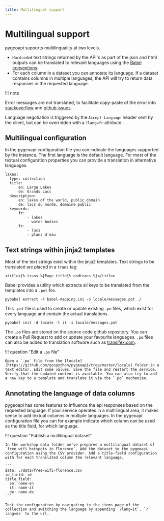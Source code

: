 ```yaml
---
title: Multilingual support
---
```


# Multilingual support

pygeoapi supports multilinguality at two levels. 

- `Hardcoded` text strings returned by the API's as part of the json and html outputs can be translated to relevant languages using the [Babel conventions](https://github.com/python-babel/babel). 
- For each column in a dataset you can annotate its language. If a dataset contains columns in multiple languages, the API will try to return data responses in the requested language.

!!! note

  Error messages are not translated, to facilitate copy-paste of the error into [stackoverflow](https://stackoverflow.com/search?q=pygeoapi) and [github issues](https://github.com/geopython/pygeoapi/issues).

Language negotiation is triggered by the `Accept-Language` header sent by the client, but can be overridden with a `?lang=fr` attribute.

## Multilingual configuration

In the pygeoapi configuration file you can indicate the languages supported by the instance. The first language is the default language. For most of the textual configuration properties you can provide a translation in alternative languages.

```
lakes:
  type: collection
  title:
      en: Large Lakes
      de: Grands Lacs
  description:
      en: lakes of the world, public domain
      de: lacs du monde, domaine public
  keywords:
      fr:
          - lakes
          - water bodies
      fr:
          - lacs
          - plans d'eau
```

## Text strings within jinja2 templates

Most of the text strings exist within the jinja2 templates. Text strings to be translated are placed in a `trans` tag:

```
<title>{% trans %}Page title{% endtrans %}</title>
```

Babel provides a utility which extracts all keys to be translated from the templates into a `.pot` file. 

```
pybabel extract -F babel-mapping.ini -o locale/messages.pot ./
```

This `.pot` file is used to create or update existing `.po` files, which exist for every language and contain the actual translations.

```
pybabel init -d locale -l it -i locale/messages.pot
```

The `.po` files are stored on the source code github repository. You can create a Pull Request to add or update your favourite languages. `.po` files can also be added to translation software such as [transifex.com](https://transifex.com). 

!!! question "Edit a `.po` file"

    Open a `.po` file from the [locale](https://github.com/geopython/pygeoapi/tree/master/locale) folder in a text editor. Edit some values. Save the file and restart the service. Verify that the updated content is available. You can also try to add a new key to a template and translate it via the `.po` mechanism.

## Annotating the language of data columns

pygeoapi has some features to influence the api responses based on the requested language. If your service operates in a multilingual area, it makes sense to add textual columns in multiple languages. In the pygeoapi configuration file you can for example indicate which column can be used as the title field, for which language. 

!!! question "Publish a multilingual dataset"

    In the workshop data folder we've prepared a multilingual dataset of `free wifi hotspots in Florence`. Add the dataset to the pygeoapi configuration using the CSV provider. Add a title-field configuration with for each translated column the relevant language.

    ```
    data: ./data/free-wifi-florence.csv
    id_field: id
    title_field: 
      en: name-en
      it: name-it
      de: name-de
    ```

    Test the configuration by navigating to the items page of the collection and switching the language by appending `?lang=it`, `?lang=de` to the url.